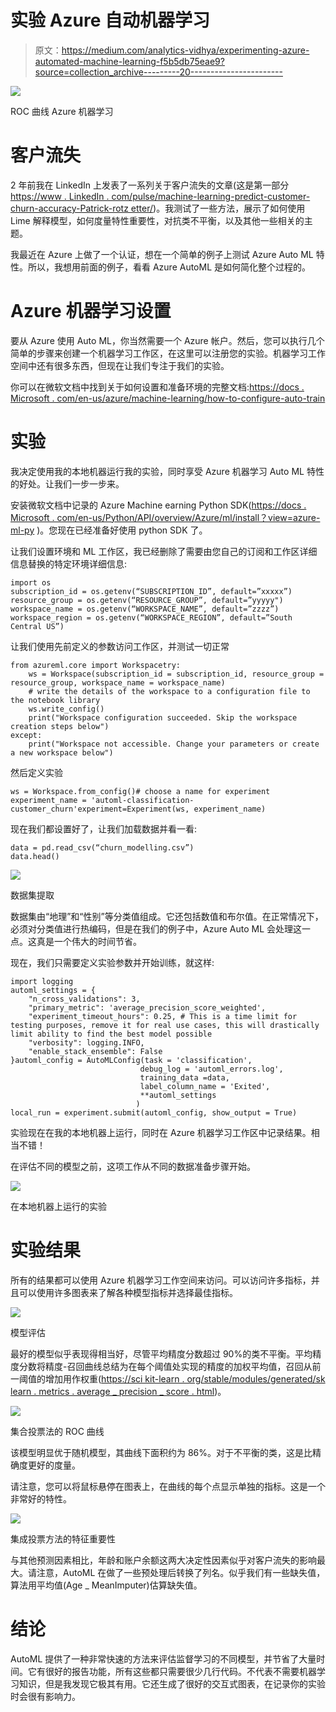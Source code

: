 # 实验 Azure 自动机器学习

> 原文：<https://medium.com/analytics-vidhya/experimenting-azure-automated-machine-learning-f5b5db75eae9?source=collection_archive---------20----------------------->

![](img/e6238dacacec752a7786f1d7c3b3ec14.png)

ROC 曲线 Azure 机器学习

# 客户流失

2 年前我在 LinkedIn 上发表了一系列关于客户流失的文章(这是第一部分[https://www . LinkedIn . com/pulse/machine-learning-predict-customer-churn-accuracy-Patrick-rotz etter/](https://www.linkedin.com/pulse/machine-learning-predict-customer-churn-accuracy-patrick-rotzetter/))。我测试了一些方法，展示了如何使用 Lime 解释模型，如何度量特性重要性，对抗类不平衡，以及其他一些相关的主题。

我最近在 Azure 上做了一个认证，想在一个简单的例子上测试 Azure Auto ML 特性。所以，我想用前面的例子，看看 Azure AutoML 是如何简化整个过程的。

# Azure 机器学习设置

要从 Azure 使用 Auto ML，你当然需要一个 Azure 帐户。然后，您可以执行几个简单的步骤来创建一个机器学习工作区，在这里可以注册您的实验。机器学习工作空间中还有很多东西，但现在让我们专注于我们的实验。

你可以在微软文档中找到关于如何设置和准备环境的完整文档:[https://docs . Microsoft . com/en-us/azure/machine-learning/how-to-configure-auto-train](https://docs.microsoft.com/en-us/azure/machine-learning/how-to-configure-auto-train)

# 实验

我决定使用我的本地机器运行我的实验，同时享受 Azure 机器学习 Auto ML 特性的好处。让我们一步一步来。

安装微软文档中记录的 Azure Machine earning Python SDK([https://docs . Microsoft . com/en-us/Python/API/overview/Azure/ml/install？view=azure-ml-py](https://docs.microsoft.com/en-us/python/api/overview/azure/ml/install?view=azure-ml-py) )。您现在已经准备好使用 python SDK 了。

让我们设置环境和 ML 工作区，我已经删除了需要由您自己的订阅和工作区详细信息替换的特定环境详细信息:

```
import os
subscription_id = os.getenv(“SUBSCRIPTION_ID”, default=”xxxxx”)
resource_group = os.getenv(“RESOURCE_GROUP”, default=”yyyyy")
workspace_name = os.getenv(“WORKSPACE_NAME”, default=”zzzz”)
workspace_region = os.getenv(“WORKSPACE_REGION”, default=”South Central US”)
```

让我们使用先前定义的参数访问工作区，并测试一切正常

```
from azureml.core import Workspacetry:
    ws = Workspace(subscription_id = subscription_id, resource_group = resource_group, workspace_name = workspace_name)
    # write the details of the workspace to a configuration file to the notebook library
    ws.write_config()
    print("Workspace configuration succeeded. Skip the workspace creation steps below")
except:
    print("Workspace not accessible. Change your parameters or create a new workspace below")
```

然后定义实验

```
ws = Workspace.from_config()# choose a name for experiment
experiment_name = 'automl-classification-customer_churn'experiment=Experiment(ws, experiment_name)
```

现在我们都设置好了，让我们加载数据并看一看:

```
data = pd.read_csv(“churn_modelling.csv”)
data.head()
```

![](img/c92cda2fe20495feee75b30c0bcb84d8.png)

数据集提取

数据集由“地理”和“性别”等分类值组成。它还包括数值和布尔值。在正常情况下，必须对分类值进行热编码，但是在我们的例子中，Azure Auto ML 会处理这一点。这真是一个伟大的时间节省。

现在，我们只需要定义实验参数并开始训练，就这样:

```
import logging
automl_settings = {
    "n_cross_validations": 3,
    "primary_metric": 'average_precision_score_weighted',
    "experiment_timeout_hours": 0.25, # This is a time limit for testing purposes, remove it for real use cases, this will drastically limit ability to find the best model possible
    "verbosity": logging.INFO,
    "enable_stack_ensemble": False
}automl_config = AutoMLConfig(task = 'classification',
                             debug_log = 'automl_errors.log',
                             training_data =data,
                             label_column_name = 'Exited',
                             **automl_settings
                            )
local_run = experiment.submit(automl_config, show_output = True)
```

实验现在在我的本地机器上运行，同时在 Azure 机器学习工作区中记录结果。相当不错！

在评估不同的模型之前，这项工作从不同的数据准备步骤开始。

![](img/ffd06160d010f3a618026e63c905f7ce.png)

在本地机器上运行的实验

# 实验结果

所有的结果都可以使用 Azure 机器学习工作空间来访问。可以访问许多指标，并且可以使用许多图表来了解各种模型指标并选择最佳指标。

![](img/71d8c48687bab73139b0ccbd9347f045.png)

模型评估

最好的模型似乎表现得相当好，尽管平均精度分数超过 90%的类不平衡。平均精度分数将精度-召回曲线总结为在每个阈值处实现的精度的加权平均值，召回从前一阈值的增加用作权重([https://sci kit-learn . org/stable/modules/generated/sk learn . metrics . average _ precision _ score . html](https://scikit-learn.org/stable/modules/generated/sklearn.metrics.average_precision_score.html))。

![](img/32b69ceff0b7ca51dceff318f283eb1d.png)

集合投票法的 ROC 曲线

该模型明显优于随机模型，其曲线下面积约为 86%。对于不平衡的类，这是比精确度更好的度量。

请注意，您可以将鼠标悬停在图表上，在曲线的每个点显示单独的指标。这是一个非常好的特性。

![](img/6e40a33e7daaab61500fcd7d4adfe188.png)

集成投票方法的特征重要性

与其他预测因素相比，年龄和账户余额这两大决定性因素似乎对客户流失的影响最大。请注意，AutoML 在做了一些预处理后转换了列名。似乎我们有一些缺失值，算法用平均值(Age _ MeanImputer)估算缺失值。

# 结论

AutoML 提供了一种非常快速的方法来评估监督学习的不同模型，并节省了大量时间。它有很好的报告功能，所有这些都只需要很少几行代码。不代表不需要机器学习知识，但是我发现它极其有用。它还生成了很好的交互式图表，在记录你的实验时会很有影响力。